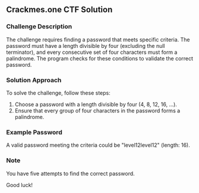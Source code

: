 ## Crackmes.one CTF Solution

### Challenge Description
The challenge requires finding a password that meets specific criteria. The password must have a length divisible by four (excluding the null terminator), and every consecutive set of four characters must form a palindrome. The program checks for these conditions to validate the correct password.

### Solution Approach
To solve the challenge, follow these steps:

1. Choose a password with a length divisible by four (4, 8, 12, 16, ...).
2. Ensure that every group of four characters in the password forms a palindrome.

### Example Password
A valid password meeting the criteria could be "level12level12" (length: 16).

### Note
You have five attempts to find the correct password.

Good luck!

